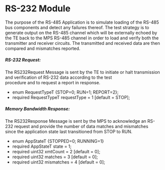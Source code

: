 
  
  # RS-232 Module
The purpose of the RS-485 Application is to simulate loading of the RS-485 bus components and detect
any failures thereof. The test strategy is to generate output on the RS-485 channel which will be
externally echoed by the TE back to the MPS RS-485 channel in order to load and verify both the
transmitter and receiver circuits. The transmitted and received data are then compared and mismatches
reported.		

##### RS-232 Request:
The RS232Request Message is sent by the TE to initiate or halt transmission and verification of RS-232 data	according to the test  
procedure and to request a report in response.

  - enum RequestTypeT {STOP=0; RUN=1; REPORT=2};
  - required RequestTypeT requestType = 1 [default = STOP];
  
##### Memory Bandwidth Response:
The RS232Response Message is sent by the MPS to acknowledge an RS-232 request and provide the number of data matches and mismatches  
since the application state last transitioned from STOP to RUN. 

  - enum AppStateT {STOPPED=0; RUNNING=1}
  - required AppStateT state = 1;
  - required uint32 xmtCount = 2 [default = 0];
  - required uint32 matches = 3 [default = 0];
  - required uint32 mismatches = 4 [default = 0];